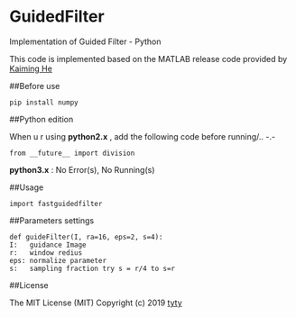 # GuidedFilter
Implementation of Guided Filter - Python

This code is implemented based on the MATLAB release code provided by [Kaiming He](http://kaiminghe.com/)



##Before use

```
pip install numpy
```



##Python edition

When u r using **python2.x** , add the following code before running/..  -.-

```
from __future__ import division
```

**python3.x**  : No Error(s), No Running(s)



##Usage

```
import fastguidedfilter
```



##Parameters settings

```
def guideFilter(I, ra=16, eps=2, s=4):
I:   guidance Image 
r:   window redius
eps: normalize parameter
s:   sampling fraction try s = r/4 to s=r
```



##License

The MIT License (MIT) Copyright (c) 2019 [tyty](https://bravotty.github.io/)

